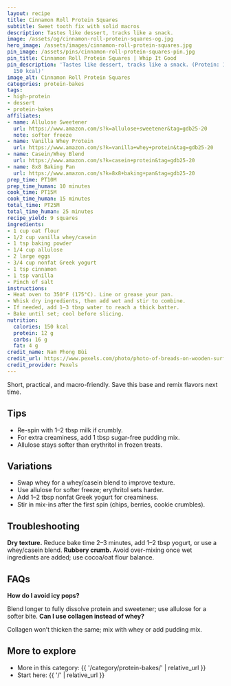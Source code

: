 ```yaml
---
layout: recipe
title: Cinnamon Roll Protein Squares
subtitle: Sweet tooth fix with solid macros
description: Tastes like dessert, tracks like a snack.
image: /assets/og/cinnamon-roll-protein-squares-og.jpg
hero_image: /assets/images/cinnamon-roll-protein-squares.jpg
pin_image: /assets/pins/cinnamon-roll-protein-squares-pin.jpg
pin_title: Cinnamon Roll Protein Squares | Whip It Good
pin_description: 'Tastes like dessert, tracks like a snack. (Protein: 12 g, Calories:
  150 kcal)'
image_alt: Cinnamon Roll Protein Squares
categories: protein-bakes
tags:
- high-protein
- dessert
- protein-bakes
affiliates:
- name: Allulose Sweetener
  url: https://www.amazon.com/s?k=allulose+sweetener&tag=gdb25-20
  note: softer freeze
- name: Vanilla Whey Protein
  url: https://www.amazon.com/s?k=vanilla+whey+protein&tag=gdb25-20
- name: Casein/Whey Blend
  url: https://www.amazon.com/s?k=casein+protein&tag=gdb25-20
- name: 8x8 Baking Pan
  url: https://www.amazon.com/s?k=8x8+baking+pan&tag=gdb25-20
prep_time: PT10M
prep_time_human: 10 minutes
cook_time: PT15M
cook_time_human: 15 minutes
total_time: PT25M
total_time_human: 25 minutes
recipe_yield: 9 squares
ingredients:
- 1 cup oat flour
- 1/2 cup vanilla whey/casein
- 1 tsp baking powder
- 1/4 cup allulose
- 2 large eggs
- 3/4 cup nonfat Greek yogurt
- 1 tsp cinnamon
- 1 tsp vanilla
- Pinch of salt
instructions:
- Heat oven to 350°F (175°C). Line or grease your pan.
- Whisk dry ingredients, then add wet and stir to combine.
- If needed, add 1–3 tbsp water to reach a thick batter.
- Bake until set; cool before slicing.
nutrition:
  calories: 150 kcal
  protein: 12 g
  carbs: 16 g
  fat: 4 g
credit_name: Nam Phong Bùi
credit_url: https://www.pexels.com/photo/photo-of-breads-on-wooden-surface-4055119/
credit_provider: Pexels
---
```

Short, practical, and macro-friendly. Save this base and remix flavors next time.

## Tips
- Re-spin with 1–2 tbsp milk if crumbly.
- For extra creaminess, add 1 tbsp sugar-free pudding mix.
- Allulose stays softer than erythritol in frozen treats.

## Variations
- Swap whey for a whey/casein blend to improve texture.
- Use allulose for softer freeze; erythritol sets harder.
- Add 1–2 tbsp nonfat Greek yogurt for creaminess.
- Stir in mix-ins after the first spin (chips, berries, cookie crumbles).

## Troubleshooting
**Dry texture.** Reduce bake time 2–3 minutes, add 1–2 tbsp yogurt, or use a whey/casein blend.
**Rubbery crumb.** Avoid over-mixing once wet ingredients are added; use cocoa/oat flour balance.

## FAQs
**How do I avoid icy pops?**

Blend longer to fully dissolve protein and sweetener; use allulose for a softer bite.
**Can I use collagen instead of whey?**

Collagen won’t thicken the same; mix with whey or add pudding mix.

## More to explore
- More in this category: {{ '/category/protein-bakes/' | relative_url }}
- Start here: {{ '/' | relative_url }}
